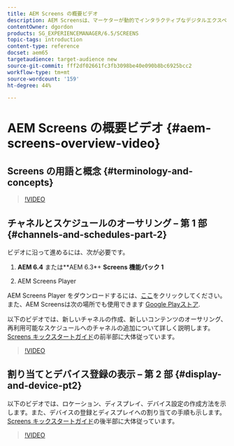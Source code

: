 ```yaml
---
title: AEM Screens の概要ビデオ
description: AEM Screensは、マーケターが動的でインタラクティブなデジタルエクスペリエンスを様々なタイプの画面に公開できる、デジタルサイネージソリューションです。
contentOwner: dgordon
products: SG_EXPERIENCEMANAGER/6.5/SCREENS
topic-tags: introduction
content-type: reference
docset: aem65
targetaudience: target-audience new
source-git-commit: fff2df02661fc3fb3098be40e090b8bc6925bcc2
workflow-type: tm+mt
source-wordcount: '159'
ht-degree: 44%

---
```



# AEM Screens の概要ビデオ {#aem-screens-overview-video}

## Screens の用語と概念 {#terminology-and-concepts}

>[!VIDEO](https://video.tv.adobe.com/v/21353?quality=9)


## チャネルとスケジュールのオーサリング – 第 1 部 {#channels-and-schedules-part-2}

ビデオに沿って進めるには、次が必要です。

1. **AEM 6.4** または**AEM 6.3*+ **Screens 機能パック 1**

1. AEM Screens Player

AEM Screens Player をダウンロードするには、[ここ](https://download.macromedia.com/screens/)をクリックしてください。また、AEM Screensは次の場所でも使用できます [Google Playストア](https://play.google.com/store/apps/details?id=com.adobe.aem.screens.player&amp;hl=en). <!-- LINK IS 404 WITH NO SUITABLE REPLACEMENT See [Installing and Configuring Screens](https://helpx.adobe.com/experience-manager/6-4/help/sites-deploying/configuring-screens-introduction.html) for more details. -->

以下のビデオでは、新しいチャネルの作成、新しいコンテンツのオーサリング、再利用可能なスケジュールへのチャネルの追加について詳しく説明します。 [Screens キックスタートガイド](kickstart-for-aem-screens.md)の前半部に大体従っています。

>[!VIDEO](https://video.tv.adobe.com/v/21387?quality=9)

## 割り当てとデバイス登録の表示 – 第 2 部 {#display-and-device-pt2}

以下のビデオでは、ロケーション、ディスプレイ、デバイス設定の作成方法を示します。また、デバイスの登録とディスプレイへの割り当ての手順も示します。[Screens キックスタートガイド](kickstart-for-aem-screens.md)の後半部に大体従っています。

>[!VIDEO](https://video.tv.adobe.com/v/21411?quality=9)

